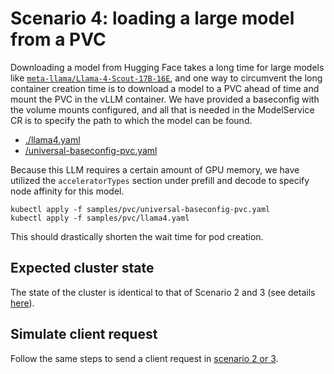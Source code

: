 # Scenario 4: loading a large model from a PVC 

Downloading a model from Hugging Face takes a long time for large models like [`meta-llama/Llama-4-Scout-17B-16E`](https://huggingface.co/meta-llama/Llama-4-Scout-17B-16E), and one way to circumvent the long container creation time is to download a model to a PVC ahead of time and mount the PVC in the vLLM container. We have provided a baseconfig with the volume mounts configured, and all that is needed in the ModelService CR is to specify the path to which the model can be found.

- [./llama4.yaml](./llama4.yaml)
- [/universal-baseconfig-pvc.yaml](./universal-baseconfig-pvc.yaml)

Because this LLM requires a certain amount of GPU memory, we have utilized the `acceleratorTypes` section under prefill and decode to specify node affinity for this model. 

```
kubectl apply -f samples/pvc/universal-baseconfig-pvc.yaml
kubectl apply -f samples/pvc/llama4.yaml
```

This should drastically shorten the wait time for pod creation. 

## Expected cluster state 

The state of the cluster is identical to that of Scenario 2 and 3 (see details [here](../nixl-xpyd/README.md#expected-cluster-state)).

## Simulate client request 

Follow the same steps to send a client request in [scenario 2 or 3](./README.md#simulate-client-request).